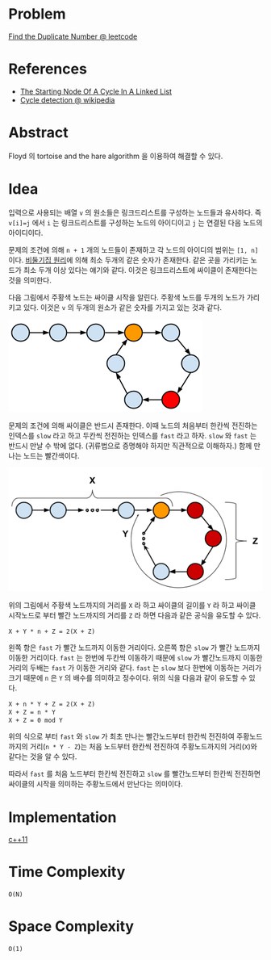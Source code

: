 # Problem

[Find the Duplicate Number @ leetcode](https://leetcode.com/explore/interview/card/top-interview-questions-hard/116/array-and-strings/834/)

# References

* [The Starting Node Of A Cycle In A Linked List](http://doctrina.org/Starting_Node_Of_A_Cycle_In_A_Linked_List.html)
* [Cycle detection @ wikipedia](https://en.wikipedia.org/wiki/Cycle_detection)

# Abstract

Floyd 의 tortoise and the hare algorithm 을 이용하여 해결할 수 있다.

# Idea

입력으로 사용되는 배열 `v` 의 원소들은 링크드리스트를 구성하는
노드들과 유사하다.  즉 `v[i]=j` 에서 `i` 는 링크드리스트를 구성하는
노드의 아이디이고 `j` 는 연결된 다음 노드의 아이디이다.

문제의 조건에 의해 `n + 1` 개의 노드들이 존재하고 각 노드의 아이디의 범위는 `[1, n]` 이다. [비둘기집 원리](https://ko.wikipedia.org/wiki/%EB%B9%84%EB%91%98%EA%B8%B0%EC%A7%91_%EC%9B%90%EB%A6%AC)에 의해 최소 두개의 같은 숫자가 존재한다. 같은 곳을 가리키는 노드가 최소 두개 이상 있다는 얘기와 같다. 이것은 링크드리스트에 싸이클이 존재한다는 것을 의미한다. 

다음 그림에서 주황색 노드는 싸이클 시작을 알린다. 주황색 노드를 두개의 노드가 가리키고 있다. 이것은 `v` 의 두개의 원소가 같은 숫자를 가지고 있는 것과 같다.

![](ll-cycle-intersection.png)

문제의 조건에 의해 싸이클은 반드시 존재한다. 이때 노드의 처음부터 한칸씩 전진하는 인덱스를 `slow` 라고 하고 두칸씩 전진하는 인덱스를 `fast` 라고 하자. `slow` 와 `fast` 는 반드시 만날 수 밖에 없다. (귀류법으로 증명해야 하지만 직관적으로 이해하자.) 함께 만나는 노드는 빨간색이다.

![](ll-cycle-definition.png)

위의 그림에서 주황색 노드까지의 거리를 `X` 라 하고 싸이클의 길이를 `Y` 라 하고 싸이클 시작노드로 부터 빨간 노드까지의 거리를 `Z` 라 하면 다음과 같은 공식을 유도할 수 있다.

```
X + Y * n + Z = 2(X + Z)
```

왼쪽 항은 `fast` 가 빨간 노드까지 이동한 거리이다. 오른쪽 항은 `slow` 가 빨간 노드까지 이동한 거리이다.  `fast` 는 한번에 두칸씩 이동하기 때문에 `slow` 가 빨간노드까지 이동한 거리의 두배는 `fast` 가 이동한 거리와 같다. `fast` 는 `slow` 보다 한번에 이동하는 거리가 크기 때문에 `n` 은 `Y` 의 배수를 의미하고 정수이다. 위의 식을 다음과 같이 유도할 수 있다.

```
X + n * Y + Z = 2(X + Z)
X + Z = n * Y
X + Z = 0 mod Y
```

위의 식으로 부터 `fast` 와 `slow` 가 최초 만나는 빨간노드부터 한칸씩 전진하여 주황노드까지의 거리(`n * Y - Z`)는 처음 노드부터 한칸씩 전진하여 주황노드까지의 거리(`X`)와 같다는 것을 알 수 있다. 

따라서 `fast` 를 처음 노드부터 한칸씩 전진하고 `slow` 를 빨간노드부터 한칸씩 전진하면 싸이클의 시작을 의미하는 주황노드에서 만난다는 의미이다.

# Implementation

[c++11](a.cpp)

# Time Complexity

```
O(N)
```

# Space Complexity

```
O(1)
```
